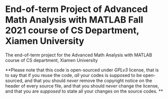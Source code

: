 # End-of-term Project of Advanced Math Analysis with MATLAB Fall 2021 course of CS Department, Xiamen University

The end-of-term project for the Advanced Math Analysis with MATLAB course of CS department, Xiamen University  



**Please note that this code is open-sourced under *GPLv3* license, that is to say that if you reuse the code, *all* your codes is supposed to be open-sourced, and that you should *never* remove the copyright notice on the header of every source file, and that you should *never* change the license, and that you are *supposed* to state all your changes on the source codes. **  


